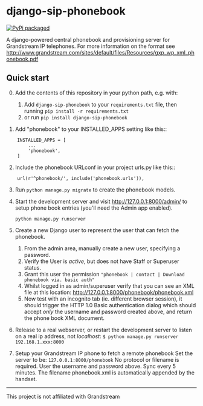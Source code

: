 # django-sip-phonebook
[![PyPi packaged](https://badge.fury.io/py/django-sip-phonebook.svg)](http://badge.fury.io/py/django-sip-phonebook)

A django-powered central phonebook and provisioning server for Grandstream IP telephones. For more information on the format see http://www.grandstream.com/sites/default/files/Resources/gxp_wp_xml_phonebook.pdf



Quick start
-----------

0. Add the contents of this repository in your python path, e.g. with: 
   1. Add `django-sip-phonebook` to your `requirements.txt` file, then running `pip install -r requirements.txt` 
   2. or run `pip install django-sip-phonebook`

1. Add "phonebook" to your INSTALLED_APPS setting like this::
```
    INSTALLED_APPS = [
        ...
        'phonebook',
    ]
```
2. Include the phonebook URLconf in your project urls.py like this::
```
    url(r'^phonebook/', include('phonebook.urls')),
```
3. Run `python manage.py migrate` to create the phonebook models.

4. Start the development server and visit http://127.0.0.1:8000/admin/
   to setup phone book entries (you'll need the Admin app enabled).
   
	`python manage.py runserver`

5. Create a new Django user to represent the user that can fetch the phonebook.
   1. From the admin area, manually create a new user, specifying a password. 
   2. Verify the User is *active*, but does not have Staff or Superuser status.
   3. Grant this user the permission `"phonebook | contact | Download phonebook via. basic auth"`
   4. Whilst logged in as admin/superuser verify that you can see an XML file at this location: http://127.0.0.1:8000/phonebook/phonebook.xml
   5. Now test with an incognito tab (ie. different browser session), it should trigger the HTTP 1.0 Basic authentication dialog which should accept *only* the username and password created above, and return the phone book XML document.

6.  Release to a real webserver, or restart the development server to listen on a real ip address, not *localhost*:
	`$ python manage.py runserver 192.168.1.xxx:8000`
	
7. Setup your Grandstream IP phone to fetch a remote phonebook 
	Set the server to be:
		`127.0.0.1:8000/phonebook`
	No protocol or filename is required. User the username and password above. Sync every 5 minutes. 
	The filename phonebook.xml is automatically appended by the handset.


-----------
This project is not affiliated with Grandstream
